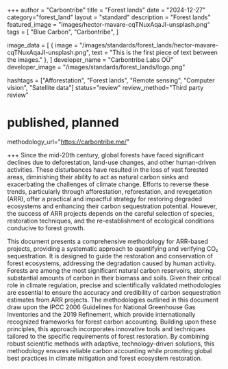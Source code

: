 +++
author = "Carbontribe"
title = "Forest lands"
date = "2024-12-27"
category="forest_land"
layout = "standard"
description = "Forest lands"
featured_image = "images/hector-mavare-cqTNuxAqaJI-unsplash.png"
tags = [
    "Blue Carbon",
    "Carbontribe",
]

image_data = [
  { image = "/images/standards/forest_lands/hector-mavare-cqTNuxAqaJI-unsplash.png", text = "This is the first piece of text between the images." },
]
developer_name = "Carbontribe Labs OÜ"
developer_image = "/images/standards/forest_lands/logo.png"

hashtags = ["Afforestation", "Forest lands", "Remote sensing", "Computer vision", "Satellite data"]
status="review"
review_method="Third party review"
# published, planned

methodology_url="https://carbontribe.me/"

+++
Since the mid-20th century, global forests have faced significant declines due to deforestation, land-use changes, and other human-driven activities. These disturbances have resulted in the loss of vast forested areas, diminishing their ability to act as natural carbon sinks and exacerbating the challenges of climate change. Efforts to reverse these trends, particularly through afforestation, reforestation, and revegetation (ARR), offer a practical and impactful strategy for restoring degraded ecosystems and enhancing their carbon sequestration potential. However, the success of ARR projects depends on the careful selection of species, restoration techniques, and the re-establishment of ecological conditions conducive to forest growth.

This document presents a comprehensive methodology for ARR-based projects, providing a systematic approach to quantifying and verifying CO₂ sequestration. It is designed to guide the restoration and conservation of forest ecosystems, addressing the degradation caused by human activity. Forests are among the most significant natural carbon reservoirs, storing substantial amounts of carbon in their biomass and soils. Given their critical role in climate regulation, precise and scientifically validated methodologies are essential to ensure the accuracy and credibility of carbon sequestration estimates from ARR projects.
The methodologies outlined in this document draw upon the IPCC 2006 Guidelines for National Greenhouse Gas Inventories and the 2019 Refinement, which provide internationally recognized frameworks for forest carbon accounting. Building upon these principles, this approach incorporates innovative tools and techniques tailored to the specific requirements of forest restoration. By combining robust scientific methods with adaptive, technology-driven solutions, this methodology ensures reliable carbon accounting while promoting global best practices in climate mitigation and forest ecosystem restoration.
